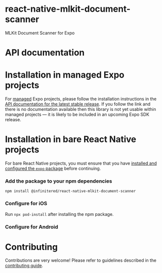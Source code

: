 # react-native-mlkit-document-scanner

MLKit Document Scanner for Expo

# API documentation

# Installation in managed Expo projects

For [managed](https://docs.expo.dev/archive/managed-vs-bare/) Expo projects, please follow the installation instructions
in the [API documentation for the latest stable release](#api-documentation). If you follow the link and there is no
documentation available then this library is not yet usable within managed projects &mdash; it is likely to be included
in an upcoming Expo SDK release.

# Installation in bare React Native projects

For bare React Native projects, you must ensure that you
have [installed and configured the `expo` package](https://docs.expo.dev/bare/installing-expo-modules/) before
continuing.

### Add the package to your npm dependencies

```
npm install @infinitered/react-native-mlkit-document-scanner
```

### Configure for iOS

Run `npx pod-install` after installing the npm package.

### Configure for Android

# Contributing

Contributions are very welcome! Please refer to guidelines described in
the [contributing guide](https://github.com/expo/expo#contributing).
